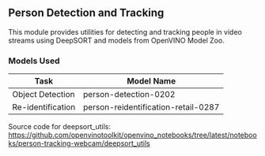 ## Person Detection and Tracking
This module provides utilities for detecting and tracking people in video streams using DeepSORT and models from OpenVINO Model Zoo. 

### Models Used
| Task                | Model Name                              |
|---------------------|-----------------------------------------|
| Object Detection    | person-detection-0202                   |
| Re-identification   | person-reidentification-retail-0287     |

Source code for deepsort_utils: https://github.com/openvinotoolkit/openvino_notebooks/tree/latest/notebooks/person-tracking-webcam/deepsort_utils